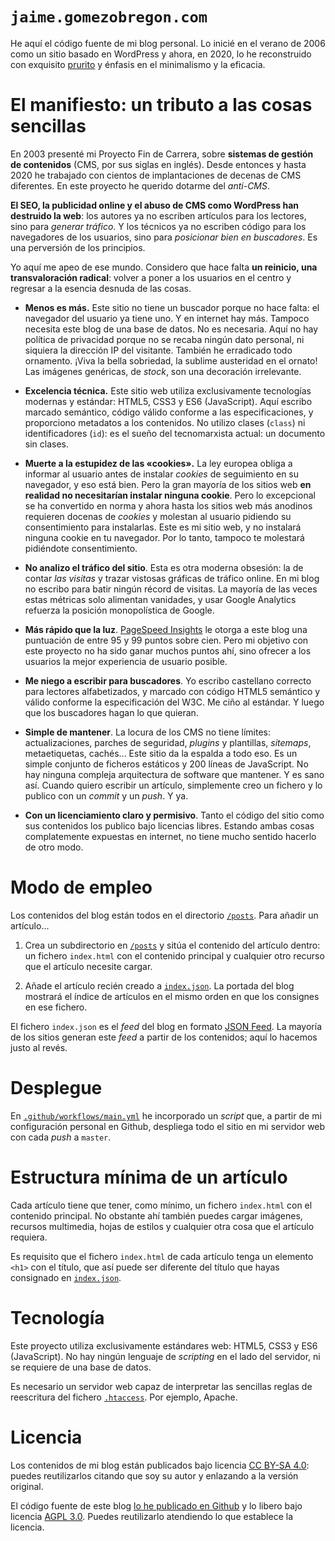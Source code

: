 # `jaime.gomezobregon.com`

He aquí el código fuente de mi blog personal. Lo inicié en el verano de 2006 como un sitio basado en WordPress y ahora, en 2020, lo he reconstruido con exquisito [prurito](https://dle.rae.es/prurito) y énfasis en el minimalismo y la eficacia.

# El manifiesto: un tributo a las cosas sencillas

En 2003 presenté mi Proyecto Fin de Carrera, sobre **sistemas de gestión de contenidos** (CMS, por sus siglas en inglés). Desde entonces y hasta 2020 he trabajado con cientos de implantaciones de decenas de CMS diferentes. En este proyecto he querido dotarme del *anti-CMS*.

**El SEO, la publicidad online y el abuso de CMS como WordPress han destruido la web**: los autores ya no escriben artículos para los lectores, sino para *generar tráfico*. Y los técnicos ya no escriben código para los navegadores de los usuarios, sino para *posicionar bien en buscadores*. Es una perversión de los principios.

Yo aquí me apeo de ese mundo. Considero que hace falta **un reinicio, una transvaloración radical**: volver a poner a los usuarios en el centro y regresar a la esencia desnuda de las cosas.

- **Menos es más.** Este sitio no tiene un buscador porque no hace falta: el navegador del usuario ya tiene uno. Y en internet hay más. Tampoco necesita este blog de una base de datos. No es necesaria. Aquí no hay política de privacidad porque no se recaba ningún dato personal, ni siquiera la dirección IP del visitante. También he erradicado todo ornamento. ¡Viva la bella sobriedad, la sublime austeridad en el ornato! Las imágenes genéricas, de *stock*, son una decoración irrelevante.

- **Excelencia técnica.** Este sitio web utiliza exclusivamente tecnologías modernas y estándar: HTML5, CSS3 y ES6 (JavaScript). Aquí escribo marcado semántico, código válido conforme a las especificaciones, y proporciono metadatos a los contenidos. No utilizo clases (`class`) ni identificadores (`id`): es el sueño del tecnomarxista actual: un documento sin clases.

- **Muerte a la estupidez de las «cookies».** La ley europea obliga a informar al usuario antes de instalar *cookies* de seguimiento en su navegador, y eso está bien. Pero la gran mayoría de los sitios web **en realidad no necesitarían instalar ninguna cookie**. Pero lo excepcional se ha convertido en norma y ahora hasta los sitios web más anodinos requieren docenas de *cookies* y molestan al usuario pidiendo su consentimiento para instalarlas. Este es mi sitio web, y no instalará ninguna cookie en tu navegador. Por lo tanto, tampoco te molestará pidiéndote consentimiento.

- **No analizo el tráfico del sitio**. Esta es otra moderna obsesión: la de contar *las visitas* y trazar vistosas gráficas de tráfico online. En mi blog no escribo para batir ningún récord de visitas. La mayoría de las veces estas métricas solo alimentan vanidades, y usar Google Analytics refuerza la posición monopolística de Google.

- **Más rápido que la luz**. [PageSpeed Insights](https://developers.google.com/speed/pagespeed/insights/) le otorga a este blog una puntuación de entre 95 y 99 puntos sobre cien. Pero mi objetivo con este proyecto no ha sido ganar muchos puntos ahí, sino ofrecer a los usuarios la mejor experiencia de usuario posible.

- **Me niego a escribir para buscadores**. Yo escribo castellano correcto para lectores alfabetizados, y marcado con código HTML5 semántico y válido conforme la especificación del W3C. Me ciño al estándar. Y luego que los buscadores hagan lo que quieran.

- **Simple de mantener**. La locura de los CMS no tiene límites: actualizaciones, parches de seguridad, *plugins* y plantillas, *sitemaps*, metaetiquetas, cachés... Este sitio da la espalda a todo eso. Es un simple conjunto de ficheros estáticos y 200 líneas de JavaScript. No hay ninguna compleja arquitectura de software que mantener. Y es sano así. Cuando quiero escribir un artículo, simplemente creo un fichero y lo publico con un <em>commit</em> y un <em>push</em>. Y ya.

- **Con un licenciamiento claro y permisivo**. Tanto el código del sitio como sus contenidos los publico bajo licencias libres. Estando ambas cosas complatemente expuestas en internet, no tiene mucho sentido hacerlo de otro modo.

# Modo de empleo

Los contenidos del blog están todos en el directorio [`/posts`](/httpdocs/posts). Para añadir un artículo...

1. Crea un subdirectorio en [`/posts`](/httpdocs/posts/) y sitúa el contenido del artículo dentro: un fichero `index.html` con el contenido principal y cualquier otro recurso que el artículo necesite cargar.

2. Añade el artículo recién creado a [`index.json`](/httpdocs/posts/index.json). La portada del blog mostrará el índice de artículos en el mismo orden en que los consignes en ese fichero.

El fichero `index.json` es el *feed* del blog en formato [JSON Feed](https://jsonfeed.org). La mayoría de los sitios generan este *feed* a partir de los contenidos; aquí lo hacemos justo al revés.

# Desplegue

En [`.github/workflows/main.yml`](/.github/workflows/main.yml) he incorporado un *script* que, a partir de mi configuración personal en Github, despliega todo el sitio en mi servidor web con cada *push* a `master`.

# Estructura mínima de un artículo

Cada artículo tiene que tener, como mínimo, un fichero `index.html` con el contenido principal. No obstante ahí también puedes cargar imágenes, recursos multimedia, hojas de estilos y cualquier otra cosa que el artículo requiera.

Es requisito que el fichero `index.html` de cada artículo tenga un elemento `<h1>` con el título, que así puede ser diferente del título que hayas consignado en [`index.json`](/httpdocs/posts/index.json).

# Tecnología

Este proyecto utiliza exclusivamente estándares web: HTML5, CSS3 y ES6 (JavaScript). No hay ningún lenguaje de *scripting* en el lado del servidor, ni se requiere de una base de datos.

Es necesario un servidor web capaz de interpretar las sencillas reglas de reescritura del fichero [`.htaccess`](/httpdocs/.htaccess). Por ejemplo, Apache.

# Licencia

Los contenidos de mi blog están publicados bajo licencia [CC BY-SA 4.0](https://creativecommons.org/licenses/by-sa/4.0/deed.es): puedes reutilizarlos citando que soy su autor y enlazando a la versión original.

El código fuente de este blog [lo he publicado en Github](github.com/jaimeobregon/jaime.gomezobregon.com) y lo libero bajo licencia [AGPL 3.0](/LICENSE). Puedes reutilizarlo atendiendo lo que establece la licencia.
